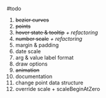 #todo

1. ~~bezier curves~~
2. ~~points~~
3. ~~hover state &  tooltip~~ *+ refactoring*
4. ~~number scale~~ *+ refactoring*
5. margin & padding
6. date scale
7. arg & value label format
8. draw options
9. ~~animation~~
10. documentation
11. change point data structure
12. override scale + scaleBeginAtZero
 
